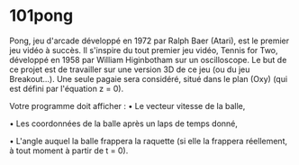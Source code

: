 # 101pong

Pong, jeu d'arcade développé en 1972 par Ralph Baer (Atari), est le premier jeu vidéo à succès. Il
s'inspire du tout premier jeu vidéo, Tennis for Two, développé en 1958 par William Higinbotham sur
un oscilloscope.
Le but de ce projet est de travailler sur une version 3D de ce jeu (ou du jeu Breakout...). Une seule pagaie
sera considéré, situé dans le plan (Oxy) (qui est défini par l'équation z = 0).

Votre programme doit afficher :
• Le vecteur vitesse de la balle,

• Les coordonnées de la balle après un laps de temps donné,

• L'angle auquel la balle frappera la raquette (si elle la frappera réellement, à tout moment à partir de t = 0).
